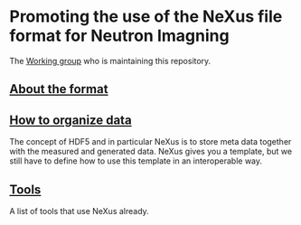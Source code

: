 # Promoting the use of the NeXus file format for Neutron Imagning
The [Working group](Working-group) who is maintaining this repository.

## [About the format](About-the-format)

## [How to organize data](How-to-organize-data)
The concept of HDF5 and in particular NeXus is to store meta data together with the measured and generated data. NeXus gives you a template, but we still have to define how to use this template in an interoperable way.

## [Tools](Tools)
A list of tools that use NeXus already. 
